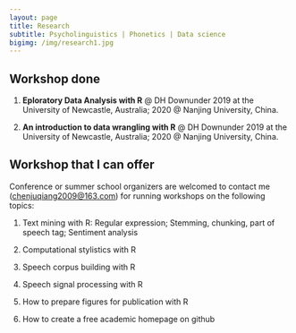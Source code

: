 ```yaml
---
layout: page
title: Research
subtitle: Psycholinguistics | Phonetics | Data science
bigimg: /img/research1.jpg
---
```


## Workshop done

1. **Eploratory Data Analysis with R**  @ DH Downunder 2019 at the University of Newcastle, Australia; 2020 @ Nanjing University, China.

2. **An introduction to data wrangling with R**  @ DH Downunder 2019 at the University of Newcastle, Australia; 2020 @ Nanjing University, China.


## Workshop that I can offer

Conference or summer school organizers are welcomed to contact me (chenjuqiang2009@163.com) for running workshops on the following topics:

1. Text mining with R: Regular expression; Stemming, chunking, part of speech tag; Sentiment analysis

2. Computational stylistics with R

3. Speech corpus building with R

4. Speech signal processing with R

5. How to prepare figures for publication with R

6. How to create a free academic homepage on github
